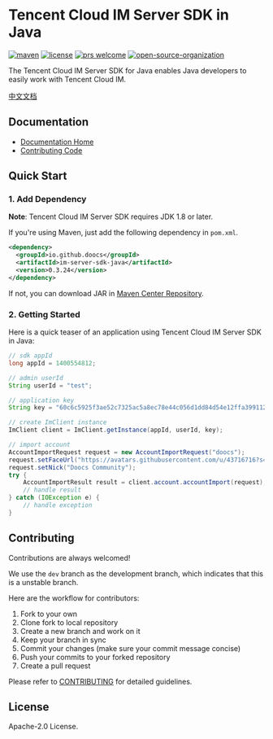 # Tencent Cloud IM Server SDK in Java

<a href="https://search.maven.org/artifact/io.github.doocs/im-server-sdk-java"><img src="https://img.shields.io/maven-metadata/v?color=42b883&metadataUrl=https%3A%2F%2Frepo1.maven.org%2Fmaven2%2Fio%2Fgithub%2Fdoocs%2Fim-server-sdk-java%2Fmaven-metadata.xml&style=flat-square" alt="maven"></a>
<a href="https://github.com/doocs/qcloud-im-server-sdk-java/blob/main/LICENSE"><img src="https://img.shields.io/github/license/doocs/qcloud-im-server-sdk-java?color=42b883&style=flat-square" alt="license"></a>
<a href="https://github.com/doocs/qcloud-im-server-sdk-java/pulls"><img src="https://img.shields.io/badge/prs-welcome-42b883?style=flat-square" alt="prs welcome"></a>
<a href="https://doocs.github.io/#/?id=how-to-join"><img src="https://img.shields.io/badge/organization-join%20us-42b883?style=flat-square" alt="open-source-organization"></a>

The Tencent Cloud IM Server SDK for Java enables Java developers to easily work with Tencent Cloud IM.

[中文文档](./README_CN.md)

## Documentation

- [Documentation Home](https://doocs.github.io/qcloud-im-server-sdk-java)
- [Contributing Code](#Contributing)

## Quick Start

### 1. Add Dependency

**Note**: Tencent Cloud IM Server SDK requires JDK 1.8 or later.

If you're using Maven, just add the following dependency in `pom.xml`.

```xml
<dependency>
  <groupId>io.github.doocs</groupId>
  <artifactId>im-server-sdk-java</artifactId>
  <version>0.3.24</version>
</dependency>
```

If not, you can download JAR in [Maven Center Repository](https://repo1.maven.org/maven2/io/github/doocs/im-server-sdk-java/).

### 2. Getting Started

Here is a quick teaser of an application using Tencent Cloud IM Server SDK in Java:

```java
// sdk appId
long appId = 1400554812;

// admin userId
String userId = "test";

// application key
String key = "60c6c5925f3ae52c7325ac5a8ec78e44c056d1dd84d54e12ffa39911267a2a70";

// create ImClient instance
ImClient client = ImClient.getInstance(appId, userId, key);

// import account
AccountImportRequest request = new AccountImportRequest("doocs");
request.setFaceUrl("https://avatars.githubusercontent.com/u/43716716?s=200&v=4");
request.setNick("Doocs Community");
try {
    AccountImportResult result = client.account.accountImport(request);
    // handle result
} catch (IOException e) {
    // handle exception
}
```

## Contributing

Contributions are always welcomed!

We use the `dev` branch as the development branch, which indicates that this is a unstable branch.

Here are the workflow for contributors:

1. Fork to your own
2. Clone fork to local repository
3. Create a new branch and work on it
4. Keep your branch in sync
5. Commit your changes (make sure your commit message concise)
6. Push your commits to your forked repository
7. Create a pull request

Please refer to [CONTRIBUTING](./CONTRIBUTING.md) for detailed guidelines.

## License

Apache-2.0 License.
